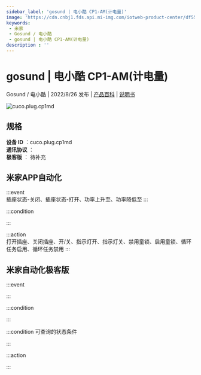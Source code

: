 ```yaml
---
sidebar_label: 'gosund | 电小酷 CP1-AM(计电量)'
image: 'https://cdn.cnbj1.fds.api.mi-img.com/iotweb-product-center/df5545ee3d87d201784afb224ae88cc2_拟物.png?GalaxyAccessKeyId=AKVGLQWBOVIRQ3XLEW&Expires=9223372036854775807&Signature=cv4QzC5/qUIqQKxK4qvAowi8E60='
keywords: 
 - 米家
 - Gosund / 电小酷
 - gosund | 电小酷 CP1-AM(计电量)
description : ''
---
```

# gosund | 电小酷 CP1-AM(计电量)

Gosund / 电小酷 | 2022/8/26 发布 | [产品百科](https://home.mi.com/webapp/content/baike/product/index.html?model=cuco.plug.cp1md/) | [说明书](https://home.mi.com/views/introduction.html?model=cuco.plug.cp1md&region=cn)

![cuco.plug.cp1md](https://cdn.cnbj1.fds.api.mi-img.com/iotweb-product-center/df5545ee3d87d201784afb224ae88cc2_拟物.png?GalaxyAccessKeyId=AKVGLQWBOVIRQ3XLEW&Expires=9223372036854775807&Signature=cv4QzC5/qUIqQKxK4qvAowi8E60=)

## 规格  
> 
**设备 ID** ：cuco.plug.cp1md  
**通讯协议** ：  
**极客版**  ： 待补充 


## 米家APP自动化  

:::event  
插座状态-关闭、插座状态-打开、功率上升至、功率降低至
:::

:::condition  

:::

:::action   
打开插座、关闭插座、开/关、指示灯开、指示灯关、禁用童锁、启用童锁、循环任务启用、循环任务禁用
:::

## 米家自动化极客版  

:::event  

:::

:::condition  

:::

:::condition 可查询的状态条件  

:::

:::action  

:::

        
